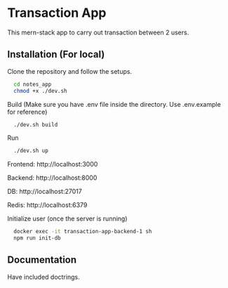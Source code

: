 # Transaction App

This mern-stack app to carry out transaction between 2 users.

## Installation (For local)

Clone the repository and follow the setups.

```bash
  cd notes_app
  chmod +x ./dev.sh
```

Build (Make sure you have .env file inside the directory. Use .env.example for reference)

```bash
  ./dev.sh build
```

Run

```bash
  ./dev.sh up
```

Frontend: http://localhost:3000

Backend: http://localhost:8000

DB: http://localhost:27017

Redis: http://localhost:6379

Initialize user (once the server is running)

```bash
  docker exec -it transaction-app-backend-1 sh
  npm run init-db
```

## Documentation

Have included doctrings.
